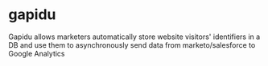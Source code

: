 # gapidu
Gapidu allows marketers automatically store website visitors' identifiers in a DB and use them to asynchronously send data from marketo/salesforce to Google Analytics
